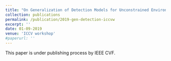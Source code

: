 ```yaml
---
title: "On Generalization of Detection Models for Unconstrained Environments"
collection: publications
permalink: /publication/2019-gen-detection-iccvw
excerpt: ''
date: 01-09-2019
venue: 'ICCV workshop'
#paperurl: ''
---
```


This paper is under publishing process by IEEE CVF.